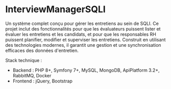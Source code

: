 # InterviewManagerSQLI

Un système complet conçu pour gérer les entretiens au sein de SQLI. Ce projet inclut des fonctionnalités pour que les évaluateurs puissent lister et évaluer les entretiens et les candidats, et pour que les responsables RH puissent planifier, modifier et superviser les entretiens. Construit en utilisant des technologies modernes, il garantit une gestion et une synchronisation efficaces des données d'entretien.

Stack technique :
- Backend : PHP 8+, Symfony 7+, MySQL, MongoDB, ApiPlatform 3.2+, RabbitMQ, Docker
- Frontend : jQuery, Bootstrap
